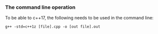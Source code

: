 ### The command line operation

To be able to c++17, the following needs to be used in the command line: 

`g++ -std=c++1z [file].cpp -o [out file].out`
